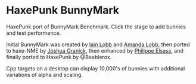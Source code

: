 HaxePunk BunnyMark
==================

HaxePunk port of BunnyMark Benchmark. Click the stage to add bunnies and test
performance.
 
Initial BunnyMark was created by
[Iain Lobb](http://blog.iainlobb.com/2010/11/display-list-vs-blitting-results.html)
and [Amanda Lobb](http://amandalobb.com/), then ported to haxe-NME by
[Joshua Granick](http://www.joshuagranick.com/blog/?p=508), then enhanced by
[Philippe Elsass](https://github.com/elsassph/nme-bunnymark), and finally ported
to HaxePunk by @Beeblerox.

Cpp targets on a desktop can display 10,000's of bunnies with additional 
variations of alpha and scaling.
